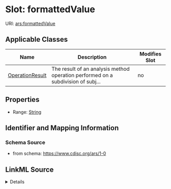 # Slot: formattedValue

URI: [ars:formattedValue](https://www.cdisc.org/ars/1-0/formattedValue)



<!-- no inheritance hierarchy -->




## Applicable Classes

| Name | Description | Modifies Slot |
| --- | --- | --- |
[OperationResult](OperationResult.md) | The result of an analysis method operation performed on a subdivision of subj... |  no  |







## Properties

* Range: [String](String.md)





## Identifier and Mapping Information







### Schema Source


* from schema: https://www.cdisc.org/ars/1-0




## LinkML Source

<details>
```yaml
name: formattedValue
from_schema: https://www.cdisc.org/ars/1-0
rank: 1000
alias: formattedValue
domain_of:
- OperationResult
range: string

```
</details>
